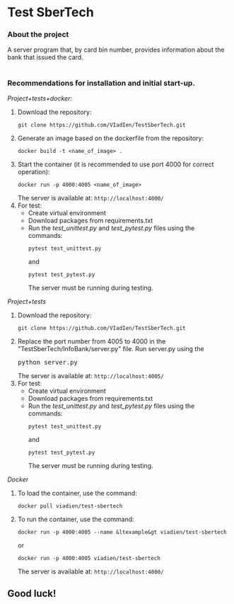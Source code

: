 # Test SberTech

### About the project

A server program that, by card bin number, provides information about the bank that issued the card. 
#
### Recommendations for installation and initial start-up.
*Project+tests+docker:*
  1) Download the repository:<pre>`git clone https://github.com/VIadIen/TestSberTech.git`</pre>
  2) Generate an image based on the dockerfile from the repository: <pre>`docker build -t <name_of_image> .`</pre>
  3) Start the container (it is recommended to use port 4000 for correct operation): <pre>`docker run -p 4000:4005 <name_of_image>`</pre> The server is available at: `http://localhost:4000/`
  4) For test:
     - Create virtual environment
     - Download packages from requirements.txt
     - Run the *test_unittest.py* and *test_pytest.py* files using the commands:<pre>`pytest test_unittest.py`</pre> and <pre>`pytest test_pytest.py`</pre>The server must be running during testing.

*Project+tests*
  1) Download the repository: <pre>`git clone https://github.com/VIadIen/TestSberTech.git`</pre>
  2) Replace the port number from 4005 to 4000 in the "TestSberTech/InfoBank/server.py" file. Run server.py using the <pre>python server.py</pre> The server is available at: `http://localhost:4005/`
  3) For test:
     - Create virtual environment
     - Download packages from requirements.txt
     - Run the *test_unittest.py* and *test_pytest.py* files using the commands:<pre>`pytest test_unittest.py`</pre> and <pre>`pytest test_pytest.py`</pre>The server must be running during testing.

*Docker*
  1) To load the container, use the command:<pre>`docker pull viadien/test-sbertech`</pre>

  2) To run the container, use the command:<pre>`docker run -p 4000:4005 --name &ltexample&gt viadien/test-sbertech`</pre> or <pre>`docker run -p 4000:4005 viadien/test-sbertech`</pre> The server is available at: `http://localhost:4000/`

## Good luck!

